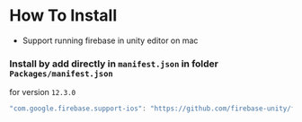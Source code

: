 # How To Install

- Support running firebase in unity editor on mac

### Install by add directly in `manifest.json` in folder `Packages/manifest.json`

for version `12.3.0`
```csharp
"com.google.firebase.support-ios": "https://github.com/firebase-unity/firebase-support-ios.git#12.3.0",
```
